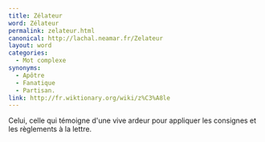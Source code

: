 ```yaml
---
title: Zélateur
word: Zélateur
permalink: zelateur.html
canonical: http://lachal.neamar.fr/Zelateur
layout: word
categories:
  - Mot complexe
synonyms:
  - Apôtre
  - Fanatique
  - Partisan.
link: http://fr.wiktionary.org/wiki/z%C3%A8le
---
```


Celui, celle qui témoigne d'une vive ardeur pour appliquer les consignes et les règlements à la lettre.

